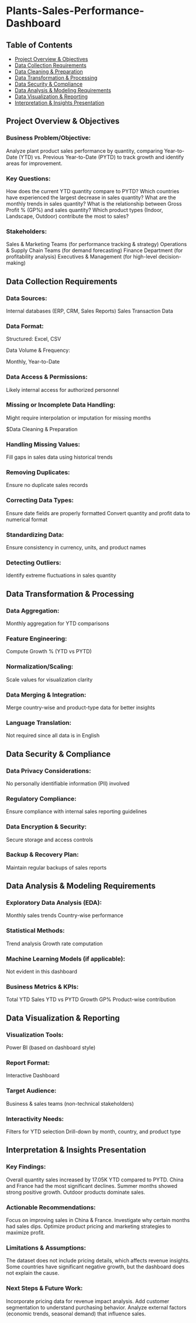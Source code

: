 # Plants-Sales-Performance-Dashboard

## Table of Contents
- [Project Overview & Objectives](https://github.com/XBarc16/Data-Analyst-Portfolio/blob/main/Project/Power%20BI%20Projects/Plants%20Sales%20Performance%20Dashboard/Readme.md#Project-Overview--Objectives)
- [Data Collection Requirements](https://github.com/XBarc16/Data-Analyst-Portfolio/blob/main/Project/Power%20BI%20Projects/Plants%20Sales%20Performance%20Dashboard/Readme.md#Data-Collection-Requirements)
- [Data Cleaning & Preparation](https://github.com/XBarc16/Data-Analyst-Portfolio/blob/main/Project/Power%20BI%20Projects/Plants%20Sales%20Performance%20Dashboard/Readme.md#Data-Cleaning--Preparation)
- [Data Transformation & Processing](https://github.com/XBarc16/Data-Analyst-Portfolio/blob/main/Project/Power%20BI%20Projects/Plants%20Sales%20Performance%20Dashboard/Readme.md#Data-Transformation--Processing)
- [Data Security & Compliance](https://github.com/XBarc16/Data-Analyst-Portfolio/blob/main/Project/Power%20BI%20Projects/Plants%20Sales%20Performance%20Dashboard/Readme.md#Data-Security--Compliance)
- [Data Analysis & Modeling Requirements](https://github.com/XBarc16/Data-Analyst-Portfolio/blob/main/Project/Power%20BI%20Projects/Plants%20Sales%20Performance%20Dashboard/Readme.md#Data-Analysis--Modeling-Requirements) 
- [Data Visualization & Reporting](https://github.com/XBarc16/Data-Analyst-Portfolio/blob/main/Project/Power%20BI%20Projects/Plants%20Sales%20Performance%20Dashboard/Readme.md#Data-Visualization--Reporting)
- [Interpretation & Insights Presentation](https://github.com/XBarc16/Data-Analyst-Portfolio/blob/main/Project/Power%20BI%20Projects/Plants%20Sales%20Performance%20Dashboard/Readme.md#Interpretation--Insights-Presentation)

  
## Project Overview & Objectives

### Business Problem/Objective:

Analyze plant product sales performance by quantity, comparing Year-to-Date (YTD) vs. Previous Year-to-Date (PYTD) to track growth and identify areas for improvement.

### Key Questions:

How does the current YTD quantity compare to PYTD?
Which countries have experienced the largest decrease in sales quantity?
What are the monthly trends in sales quantity?
What is the relationship between Gross Profit % (GP%) and sales quantity?
Which product types (Indoor, Landscape, Outdoor) contribute the most to sales?

### Stakeholders:

Sales & Marketing Teams (for performance tracking & strategy)
Operations & Supply Chain Teams (for demand forecasting)
Finance Department (for profitability analysis)
Executives & Management (for high-level decision-making)

## Data Collection Requirements

### Data Sources:

Internal databases (ERP, CRM, Sales Reports)
Sales Transaction Data

### Data Format:

Structured: Excel, CSV

Data Volume & Frequency:

Monthly, Year-to-Date

### Data Access & Permissions:

Likely internal access for authorized personnel

### Missing or Incomplete Data Handling:

Might require interpolation or imputation for missing months

$Data Cleaning & Preparation

### Handling Missing Values:

Fill gaps in sales data using historical trends

### Removing Duplicates:

Ensure no duplicate sales records

### Correcting Data Types:

Ensure date fields are properly formatted
Convert quantity and profit data to numerical format

### Standardizing Data:

Ensure consistency in currency, units, and product names

### Detecting Outliers:

Identify extreme fluctuations in sales quantity

## Data Transformation & Processing

### Data Aggregation:

Monthly aggregation for YTD comparisons

### Feature Engineering:

Compute Growth % (YTD vs PYTD)

### Normalization/Scaling:

Scale values for visualization clarity

### Data Merging & Integration:

Merge country-wise and product-type data for better insights

### Language Translation:

Not required since all data is in English

## Data Security & Compliance

### Data Privacy Considerations:

No personally identifiable information (PII) involved

### Regulatory Compliance:

Ensure compliance with internal sales reporting guidelines

### Data Encryption & Security:

Secure storage and access controls

### Backup & Recovery Plan:

Maintain regular backups of sales reports

## Data Analysis & Modeling Requirements

### Exploratory Data Analysis (EDA):

Monthly sales trends
Country-wise performance

### Statistical Methods:

Trend analysis
Growth rate computation

### Machine Learning Models (if applicable):

Not evident in this dashboard

### Business Metrics & KPIs:

Total YTD Sales
YTD vs PYTD Growth
GP%
Product-wise contribution

## Data Visualization & Reporting

### Visualization Tools:

Power BI (based on dashboard style)

### Report Format:

Interactive Dashboard

### Target Audience:

Business & sales teams (non-technical stakeholders)

### Interactivity Needs:

Filters for YTD selection
Drill-down by month, country, and product type

## Interpretation & Insights Presentation

### Key Findings:

Overall quantity sales increased by 17.05K YTD compared to PYTD.
China and France had the most significant declines.
Summer months showed strong positive growth.
Outdoor products dominate sales.

### Actionable Recommendations:

Focus on improving sales in China & France.
Investigate why certain months had sales dips.
Optimize product pricing and marketing strategies to maximize profit.

### Limitations & Assumptions:

The dataset does not include pricing details, which affects revenue insights.
Some countries have significant negative growth, but the dashboard does not explain the cause.

### Next Steps & Future Work:

Incorporate pricing data for revenue impact analysis.
Add customer segmentation to understand purchasing behavior.
Analyze external factors (economic trends, seasonal demand) that influence sales.



